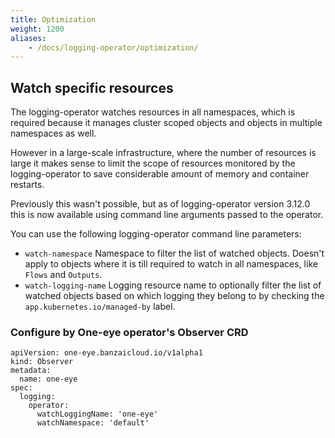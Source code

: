 ```yaml
---
title: Optimization
weight: 1200
aliases:
    - /docs/logging-operator/optimization/
---
```


## Watch specific resources

The logging-operator watches resources in all namespaces, which is required because it manages cluster scoped objects and objects in multiple namespaces as well.

However in a large-scale infrastructure, where the number of resources is large it makes sense to limit the scope of resources monitored by the logging-operator to save considerable amount of memory and container restarts.

Previously this wasn't possible, but as of logging-operator version 3.12.0 this is now available using command line arguments passed to the operator.

You can use the following logging-operator command line parameters:

- `watch-namespace` Namespace to filter the list of watched objects. Doesn't apply to objects where it is till required to watch in all namespaces, like `Flows` and `Outputs`.
- `watch-logging-name` Logging resource name to optionally filter the list of watched objects based on which logging they belong to by checking the `app.kubernetes.io/managed-by` label.


### Configure by One-eye operator's Observer CRD

```yalm
apiVersion: one-eye.banzaicloud.io/v1alpha1
kind: Observer
metadata:
  name: one-eye
spec:
  logging:
    operator:
      watchLoggingName: 'one-eye'
      watchNamespace: 'default'
```
